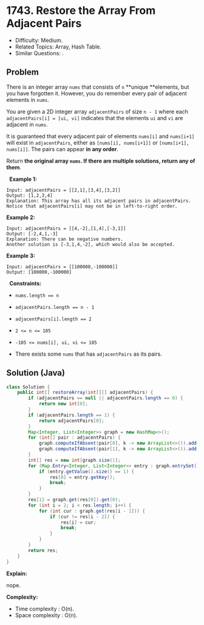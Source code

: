 # 1743. Restore the Array From Adjacent Pairs

- Difficulty: Medium.
- Related Topics: Array, Hash Table.
- Similar Questions: .

## Problem

There is an integer array ```nums``` that consists of ```n``` **unique **elements, but you have forgotten it. However, you do remember every pair of adjacent elements in ```nums```.

You are given a 2D integer array ```adjacentPairs``` of size ```n - 1``` where each ```adjacentPairs[i] = [ui, vi]``` indicates that the elements ```ui``` and ```vi``` are adjacent in ```nums```.

It is guaranteed that every adjacent pair of elements ```nums[i]``` and ```nums[i+1]``` will exist in ```adjacentPairs```, either as ```[nums[i], nums[i+1]]``` or ```[nums[i+1], nums[i]]```. The pairs can appear **in any order**.

Return **the original array **```nums```**. If there are multiple solutions, return **any of them****.

 
**Example 1:**

```
Input: adjacentPairs = [[2,1],[3,4],[3,2]]
Output: [1,2,3,4]
Explanation: This array has all its adjacent pairs in adjacentPairs.
Notice that adjacentPairs[i] may not be in left-to-right order.
```

**Example 2:**

```
Input: adjacentPairs = [[4,-2],[1,4],[-3,1]]
Output: [-2,4,1,-3]
Explanation: There can be negative numbers.
Another solution is [-3,1,4,-2], which would also be accepted.
```

**Example 3:**

```
Input: adjacentPairs = [[100000,-100000]]
Output: [100000,-100000]
```

 
**Constraints:**


	
- ```nums.length == n```
	
- ```adjacentPairs.length == n - 1```
	
- ```adjacentPairs[i].length == 2```
	
- ```2 <= n <= 105```
	
- ```-105 <= nums[i], ui, vi <= 105```
	
- There exists some ```nums``` that has ```adjacentPairs``` as its pairs.



## Solution (Java)

```java
class Solution {
    public int[] restoreArray(int[][] adjacentPairs) {
        if (adjacentPairs == null || adjacentPairs.length == 0) {
            return new int[0];
        }
        if (adjacentPairs.length == 1) {
            return adjacentPairs[0];
        }
        Map<Integer, List<Integer>> graph = new HashMap<>();
        for (int[] pair : adjacentPairs) {
            graph.computeIfAbsent(pair[0], k -> new ArrayList<>()).add(pair[1]);
            graph.computeIfAbsent(pair[1], k -> new ArrayList<>()).add(pair[0]);
        }
        int[] res = new int[graph.size()];
        for (Map.Entry<Integer, List<Integer>> entry : graph.entrySet()) {
            if (entry.getValue().size() == 1) {
                res[0] = entry.getKey();
                break;
            }
        }
        res[1] = graph.get(res[0]).get(0);
        for (int i = 2; i < res.length; i++) {
            for (int cur : graph.get(res[i - 1])) {
                if (cur != res[i - 2]) {
                    res[i] = cur;
                    break;
                }
            }
        }
        return res;
    }
}
```

**Explain:**

nope.

**Complexity:**

* Time complexity : O(n).
* Space complexity : O(n).
